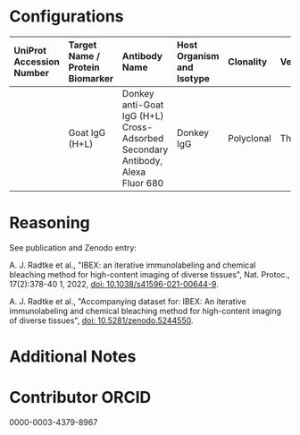 # Configurations

| UniProt Accession Number   | Target Name / Protein Biomarker   | Antibody Name                                                                 | Host Organism and Isotype   | Clonality   | Vendor   | Catalog Number   | Conjugate   | RRID       | Application   | Method        | Tissue Preservation   | Tissue      | Detergent         | Antigen Retrieval Conditions   | Dye Inactivation Conditions   | Result   | Agree        | Disagree   |
|:---------------------------|:----------------------------------|:------------------------------------------------------------------------------|:----------------------------|:------------|:---------|:-----------------|:------------|:-----------|:--------------|:--------------|:----------------------|:------------|:------------------|:-------------------------------|:------------------------------|:---------|:-------------|:-----------|
|                            | Goat IgG (H+L)                    | Donkey anti-Goat IgG (H+L) Cross-Adsorbed Secondary Antibody, Alexa Fluor 680 | Donkey IgG                  | Polyclonal  | Thermo   | A21084           | AF680       | AB_2535741 | IHC-Fr        | IBEX2D Manual | 1% PFA Fixed Frozen   | Human liver | 0.3% Triton-X-100 |                                | 1 mg/ml LiBH4 15 minutes      | Success  | [+](#reason1) |            |

# Reasoning

<a name="reason1"></a>
See publication and Zenodo entry:

A. J. Radtke et al., "IBEX: an iterative immunolabeling and chemical bleaching
 method for high-content imaging of diverse tissues", Nat. Protoc., 17(2):378-40
1, 2022, [doi: 10.1038/s41596-021-00644-9](https://doi.org/10.1038/s41596-021-00644-9).

A. J. Radtke et al., "Accompanying dataset for: IBEX: An iterative immunolabeling and chemical 
bleaching method for high-content imaging of diverse tissues",
[doi: 10.5281/zenodo.5244550](https://doi.org/10.5281/zenodo.5244551).


# Additional Notes

# Contributor ORCID

0000-0003-4379-8967
